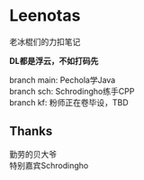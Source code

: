 # Leenotas
老冰棍们的力扣笔记  

**DL都是浮云，不如打码先**  


branch main: Pechola学Java  
branch sch: Schrodingho练手CPP  
branch kf: 粉师正在卷毕设，TBD   

## Thanks
勤劳的贝大爷  
特别嘉宾Schrodingho
